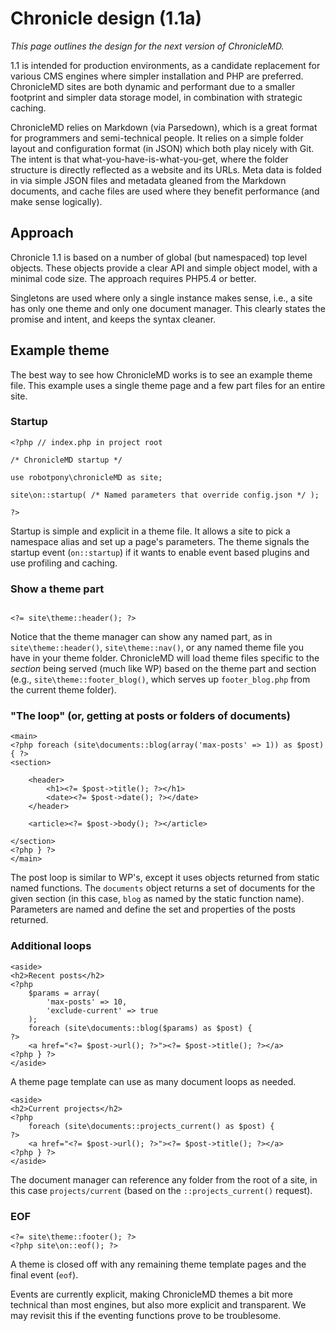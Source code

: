 # Chronicle design (1.1a)

*This page outlines the design for the next version of ChronicleMD.*

1.1 is intended for production environments, as a candidate replacement for various CMS engines where simpler installation and PHP are preferred. ChronicleMD sites are both dynamic and performant due to a smaller footprint and simpler data storage model, in combination with strategic caching.

ChronicleMD relies on Markdown (via Parsedown), which is a great format for programmers and semi-technical people. It relies on a simple folder layout and configuration format (in JSON) which both play nicely with Git. The intent is that what-you-have-is-what-you-get, where the folder structure is directly reflected as a website and its URLs. Meta data is folded in via simple JSON files and metadata gleaned from the Markdown documents, and cache files are used where they benefit performance (and make sense logically).

## Approach

Chronicle 1.1 is based on a number of global (but namespaced) top level objects. These objects provide a clear API and simple object model, with a minimal code size. The approach requires PHP5.4 or better.

Singletons are used where only a single instance makes sense, i.e., a site has only one theme and only one document manager. This clearly states the promise and intent, and keeps the syntax cleaner.

## Example theme

The best way to see how ChronicleMD works is to see an example theme file. This example uses a single theme page and a few part files for an entire site.

### Startup

~~~~
<?php // index.php in project root

/* ChronicleMD startup */

use robotpony\chronicleMD as site;

site\on::startup( /* Named parameters that override config.json */ );

?>
~~~~

Startup is simple and explicit in a theme file. It allows a site to pick a namespace alias and set up a page's parameters. The theme signals the startup event (`on::startup`) if it wants to enable event based plugins and use profiling and caching.

### Show a theme part

~~~~

<?= site\theme::header(); ?>

~~~~

Notice that the theme manager can show any named part, as in `site\theme::header()`, `site\theme::nav()`, or any named theme file you have in your theme folder. ChronicleMD will load theme files specific to the *section* being served (much like WP) based on the theme part and section (e.g., `site\theme::footer_blog()`, which serves up `footer_blog.php` from the current theme folder).

### "The loop" (or, getting at posts or folders of documents)
~~~~
<main>
<?php foreach (site\documents::blog(array('max-posts' => 1)) as $post) { ?>
<section>

	<header>
		<h1><?= $post->title(); ?></h1>
		<date><?= $post->date(); ?></date>
	</header>

	<article><?= $post->body(); ?></article>
	
</section>
<?php } ?>
</main>
~~~~

The post loop is similar to WP's, except it uses objects returned from static named functions. The `documents` object returns a set of documents for the given section (in this case, `blog` as named by the static function name). Parameters are named and define the set and properties of the posts returned.

### Additional  loops

~~~~
<aside>
<h2>Recent posts</h2>
<?php 
	$params = array(
		'max-posts' => 10,
		'exclude-current' => true
	);
	foreach (site\documents::blog($params) as $post) { 
?>
	<a href="<?= $post->url(); ?>"><?= $post->title(); ?></a>
<?php } ?>
</aside>
~~~~

A theme page template can use as many document loops as needed.

~~~~
<aside>
<h2>Current projects</h2>
<?php 
	foreach (site\documents::projects_current() as $post) { 
?>
	<a href="<?= $post->url(); ?>"><?= $post->title(); ?></a>
<?php } ?>
</aside>
~~~~

The document manager can reference any folder from the root of a site, in this case `projects/current` (based on the `::projects_current()` request).

### EOF

~~~~
<?= site\theme::footer(); ?>
<?php site\on::eof(); ?>
~~~~

A theme is closed off with any remaining theme template pages and the final event (`eof`).

Events are currently explicit, making ChronicleMD themes a bit more technical than most engines, but also more explicit and transparent. We may revisit this if the eventing functions prove to be troublesome.

